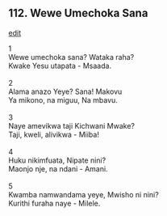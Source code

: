 ## 112. Wewe Umechoka Sana
[edit](https://docs.google.com/document/d/1Llh%2DQpkUWs3LIefBO_Kb3tDTOI2xqsRK/edit?mode=html)



1\
Wewe umechoka sana? Wataka raha?\
Kwake Yesu utapata - Msaada.\
\
2\
Alama anazo Yeye? Sana! Makovu\
Ya mikono, na miguu, Na mbavu.\
\
3\
Naye amevikwa taji Kichwani Mwake?\
Taji, kweli, alivikwa - Miiba!\
\
4\
Huku nikimfuata, Nipate nini?\
Maonjo nje, na ndani - Amani.\
\
5\
Kwamba namwandama yeye, Mwisho ni nini?\
Kurithi furaha naye - Milele.
